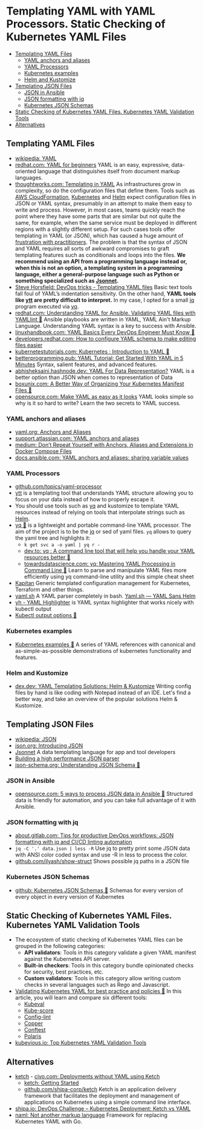 # Templating YAML with YAML Processors. Static Checking of Kubernetes YAML Files
- [Templating YAML Files](#templating-yaml-files)
    - [YAML anchors and aliases](#yaml-anchors-and-aliases)
    - [YAML Processors](#yaml-processors)
    - [Kubernetes examples](#kubernetes-examples)
    - [Helm and Kustomize](#helm-and-kustomize)
- [Templating JSON Files](#templating-json-files)
    - [JSON in Ansible](#json-in-ansible)
    - [JSON formatting with jq](#json-formatting-with-jq)
    - [Kubernetes JSON Schemas](#kubernetes-json-schemas)
- [Static Checking of Kubernetes YAML Files. Kubernetes YAML Validation Tools](#static-checking-of-kubernetes-yaml-files-kubernetes-yaml-validation-tools)
- [Alternatives](#alternatives)

## Templating YAML Files
- [wikipedia: YAML](https://en.wikipedia.org/wiki/YAML)
- [redhat.com: YAML for beginners](https://www.redhat.com/sysadmin/yaml-beginners) YAML is an easy, expressive, data-oriented language that distinguishes itself from document markup languages.
- [thoughtworks.com: Templating in YAML](https://www.thoughtworks.com/radar/techniques/templating-in-yaml) As infrastructures grow in complexity, so do the configuration files that define them. Tools such as [AWS CloudFormation](https://aws.amazon.com/cloudformation/), [Kubernetes](https://www.thoughtworks.com/radar/platforms/kubernetes) and [Helm](https://www.thoughtworks.com/radar/tools/helm) expect configuration files in JSON or YAML syntax, presumably in an attempt to make them easy to write and process. However, in most cases, teams quickly reach the point where they have some parts that are similar but not quite the same, for example, when the same service must be deployed in different regions with a slightly different setup. For such cases tools offer templating in YAML (or JSON), which has caused a huge amount of [frustration with practitioners](https://leebriggs.co.uk/blog/2019/02/07/why-are-we-templating-yaml.html). The problem is that the syntax of JSON and YAML requires all sorts of awkward compromises to graft templating features such as conditionals and loops into the files. **We recommend using an API from a programming language instead or, when this is not an option, a templating system in a programming language, either a general-purpose language such as Python or something specialized such as [Jsonnet](https://jsonnet.org/).**
- [Steve Horsfield: DevOps tricks - Templating YAML files](https://stevehorsfield.wordpress.com/2019/08/13/devops-tricks-templating-yaml-files/) Basic text tools fall foul of YAML’s indentation sensitivity. On the other hand, **YAML tools like [ytt](https://get-ytt.io/) are pretty difficult to interpret.** In my case, I opted for a small [jq](https://stedolan.github.io/jq/) program executed via [yq](https://mikefarah.gitbook.io/yq/).
- [redhat.com: Understanding YAML for Ansible. Validating YAML files with YAMLlint 🌟](https://www.redhat.com/sysadmin/understanding-yaml-ansible) Ansible playbooks are written in YAML, YAML Ain't Markup Language. Understanding YAML syntax is a key to success with Ansible.
- [linuxhandbook.com: YAML Basics Every DevOps Engineer Must Know 🌟](https://linuxhandbook.com/yaml-basics/) 
- [developers.redhat.com: How to configure YAML schema to make editing files easier](https://developers.redhat.com/blog/2020/11/25/how-to-configure-yaml-schema-to-make-editing-files-easier/)
- [kubernetestutorials.com: Kubernetes : Introduction to YAML 🌟](https://kubernetestutorials.com/kubernetes-tutorials/kubernetes-introduction-to-yaml/)
- [betterprogramming.pub: YAML Tutorial: Get Started With YAML in 5 Minutes](https://betterprogramming.pub/yaml-tutorial-get-started-with-yaml-in-5-minutes-549d462972d8) Syntax, salient features, and advanced features.
- [abhisheksaini.hashnode.dev: YAML For Data Representation?](https://abhisheksaini.hashnode.dev/yaml-for-representation) YAML is a better option than JSON when comes to representation of Data
- [boxunix.com: A Better Way of Organizing Your Kubernetes Manifest Files 🌟](https://boxunix.com/2020/05/15/a-better-way-of-organizing-your-kubernetes-manifest-files/)
- [opensource.com: Make YAML as easy as it looks](https://opensource.com/article/21/9/yaml-cheat-sheet) YAML looks simple so why is it so hard to write? Learn the two secrets to YAML success.

### YAML anchors and aliases
- [yaml.org: Anchors and Aliases](https://yaml.org/spec/1.2/spec.html#id2765878)
- [support.atlassian.com: YAML anchors and aliases](https://support.atlassian.com/bitbucket-cloud/docs/yaml-anchors/)
- [medium: Don’t Repeat Yourself with Anchors, Aliases and Extensions in Docker Compose Files](https://medium.com/@kinghuang/docker-compose-anchors-aliases-extensions-a1e4105d70bd)
- [docs.ansible.com: YAML anchors and aliases: sharing variable values](https://docs.ansible.com/ansible/latest/user_guide/playbooks_advanced_syntax.html#yaml-anchors-and-aliases-sharing-variable-values)

### YAML Processors 
- [github.com/topics/yaml-processor](https://github.com/topics/yaml-processor)
- [ytt](https://get-ytt.io/) is a templating tool that understands YAML structure allowing you to focus on your data instead of how to properly escape it.
- You should use tools such as [yq](https://mikefarah.gitbook.io/yq/) and kustomize to template YAML resources instead of relying on tools that interpolate strings such as [Helm](https://helm.sh/). 
- [yq 🌟](https://mikefarah.gitbook.io/yq/) is a lightweight and portable command-line YAML processor. The aim of the project is to be the [jq](https://github.com/stedolan/jq) or sed of yaml files. `yq` allows to query the yaml tree and highlights it: 
    - ```k get svc a -o yaml | yq r -```
    - [dev.to: yq : A command line tool that will help you handle your YAML resources better 🌟](https://dev.to/vikcodes/yq-a-command-line-tool-that-will-help-you-handle-your-yaml-resources-better-8j9)
    - [towardsdatascience.com: yq: Mastering YAML Processing in Command Line 🌟](https://towardsdatascience.com/yq-mastering-yaml-processing-in-command-line-e1ff5ebc0823) Learn to parse and manipulate YAML files more efficiently using yq command-line utility and this simple cheat sheet
- [Kapitan](https://kapitan.dev/) Generic templated configuration management for Kubernetes, Terraform and other things.
- [yaml.sh](https://www.yaml.sh/) A YAML parser completely in bash. [Yaml.sh — YAML Sans Helm](https://medium.com/@KarlKFI/yaml-sh-yaml-sans-helm-e983a3dfdaec) 
- [yh - YAML Highlighter](https://github.com/andreazorzetto/yh) is YAML syntax highlighter that works nicely with kubectl output
- [Kubectl output options 🌟](https://gist.github.com/so0k/42313dbb3b547a0f51a547bb968696ba)

### Kubernetes examples
- [Kubernetes examples 🌟](https://k8s-examples.container-solutions.com/) A series of YAML references with canonical and as-simple-as-possible demonstrations of kubernetes functionality and features.

### Helm and Kustomize
- [dex.dev: YAML Templating Solutions: Helm & Kustomize](https://www.dex.dev/dex-videos/templating-solutions) Writing config files by hand is like coding with Notepad instead of an IDE. Let's find a better way, and take an overview of the popular solutions Helm & Kustomize.

## Templating JSON Files
- [wikipedia: JSON](https://en.wikipedia.org/wiki/JSON)
- [json.org: Introducing JSON](https://www.json.org/json-en.html)
- [Jsonnet](https://jsonnet.org/) A data templating language for app and tool developers
- [Building a high performance JSON parser](https://dave.cheney.net/high-performance-json.html)
- [json-schema.org: Understanding JSON Schema 🌟](https://json-schema.org/understanding-json-schema/)

### JSON in Ansible
- [opensource.com: 5 ways to process JSON data in Ansible 🌟](https://opensource.com/article/21/4/process-json-data-ansible) Structured data is friendly for automation, and you can take full advantage of it with Ansible.

### JSON formatting with jq
- [about.gitlab.com: Tips for productive DevOps workflows: JSON formatting with jq and CI/CD linting automation](https://about.gitlab.com/blog/2021/04/21/devops-workflows-json-format-jq-ci-cd-lint/)
- ```jq -C '.' data.json | less -R``` Use jq to pretty print some JSON data with ANSI color coded syntax and use -R in less to process the color.
- [github.com/ilyash/show-struct](https://github.com/ilyash/show-struct) Shows possible jq paths in a JSON file

### Kubernetes JSON Schemas
- [github: Kubernetes JSON Schemas 🌟](https://github.com/instrumenta/kubernetes-json-schema) Schemas for every version of every object in every version of Kubernetes

## Static Checking of Kubernetes YAML Files. Kubernetes YAML Validation Tools
- The ecosystem of static checking of Kubernetes YAML files can be grouped in the following categories:
    - **API validators**: Tools in this category validate a given YAML manifest against the Kubernetes API server.
    - **Built-in checkers**: Tools in this category bundle opinionated checks for security, best practices, etc.
    - **Custom validators**: Tools in this category allow writing custom checks in several languages such as Rego and Javascript.
- [Validating Kubernetes YAML for best practice and policies 🌟](https://learnk8s.io/validating-kubernetes-yaml) In this article, you will learn and compare six different tools:
    - [Kubeval](https://www.kubeval.com/)
    - [Kube-score](https://github.com/zegl/kube-score)
    - [Config-lint](https://stelligent.github.io/config-lint)
    - [Copper](https://github.com/cloud66-oss/copper)
    - [Conftest](https://www.conftest.dev/)
    - [Polaris](https://github.com/FairwindsOps/polaris)
- [kubevious.io: Top Kubernetes YAML Validation Tools](https://kubevious.io/blog/post/top-kubernetes-yaml-validation-tools/)

## Alternatives
- [ketch](https://theketch.io) - [civo.com: Deployments without YAML using Ketch](https://www.civo.com/learn/deployments-without-yaml-using-ketch)
    - [ketch: Getting Started](https://learn.theketch.io/docs/getting-started)
    - [github.com/shipa-corp/ketch](https://github.com/shipa-corp/ketch/) Ketch is an application delivery framework that facilitates the deployment and management of applications on Kubernetes using a simple command line interface.
- [shipa.io: DevOps Challenge – Kubernetes Deployment: Ketch vs YAML](https://www.shipa.io/ketch/devops-challenge-kubernetes-deployment-ketch-vs-yaml/)
- [naml: Not another markup language](https://github.com/kris-nova/naml) Framework for replacing Kubernetes YAML with Go.
    